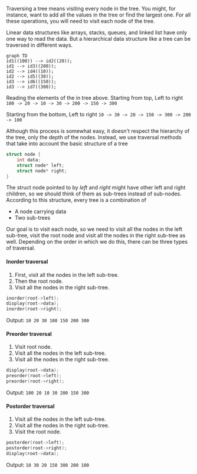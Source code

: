 Traversing a tree means visiting every node in the tree. You might, for instance, want to add all the values in the tree or find the largest one. For all these operations, you will need to visit each node of the tree.

Linear data structures like arrays, stacks, queues, and linked list have only one way to read the data. But a hierarchical data structure like a tree can be traversed in different ways.

```mermaid
graph TD
id1((100)) --> id2((20));
id1 --> id3((200));
id2 --> id4((10));
id2 --> id5((30));
id3 --> id6((150));
id3 --> id7((300));
```

Reading the elements of the in tree above.
Starting from top, Left to right
`100 -> 20 -> 10 -> 30 -> 200 -> 150 -> 300`

Starting from the bottom, Left to right
`10 -> 30 -> 20 -> 150 -> 300 -> 200 -> 100`

Although this process is somewhat easy, it doesn't respect the hierarchy of the tree, only the depth of the nodes.
Instead, we use traversal methods that take into account the basic structure of a tree
```c
struct node {
	int data;
	struct node* left;
	struct node* right;
}
```

The struct node pointed to by *left* and *right* might have other left and right children, so we should think of them as sub-trees instead of sub-nodes.
According to this structure, every tree is a combination of
- A node carrying data
- Two sub-trees

Our goal is to visit each node, so we need to visit all the nodes in the left sub-tree, visit the root node and visit all the nodes in the right sub-tree as well.
Depending on the order in which we do this, there can be three types of traversal.

#### Inorder traversal
1. First, visit all the nodes in the left sub-tree.
2. Then the root node.
3. Visit all the nodes in the right sub-tree.

```c
inorder(root->left);
display(root->data);
inorder(root->right);
```

Output: `10 20 30 100 150 200 300`

#### Preorder traversal
1. Visit root node.
2. Visit all the nodes in the left sub-tree.
3. Visit all the nodes in the right sub-tree.

```c
display(root->data);
preorder(root->left);
preorder(root->right);
```

Output: `100 20 10 30 200 150 300`

#### Postorder traversal
1. Visit all the nodes in the left sub-tree.
2. Visit all the nodes in the right sub-tree.
3. Visit the root node.

```c
postorder(root->left);
postorder(root->right);
display(root->data);
```

Output: `10 30 20 150 300 200 100`